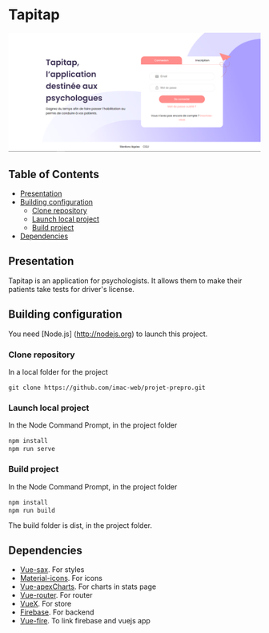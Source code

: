 # Tapitap
![accueil-tapitap](doc/accueil.png?raw=true "Accueil Tapitap")

## Table of Contents
  - [Presentation](#presentation)
  - [Building configuration](#building-configuration)
    - [Clone repository](#clone-repository)
    - [Launch local project](#launch-local-project)
    - [Build project](#build-project)
  - [Dependencies](#dependencies)

## Presentation
Tapitap is an application for psychologists. It allows them to make their patients take tests for driver's license.

## Building configuration
You need [Node.js] (http://nodejs.org) to launch this project.

### Clone repository
In a local folder for the project
```
git clone https://github.com/imac-web/projet-prepro.git
```

### Launch local project
In the Node Command Prompt, in the project folder
```
npm install
npm run serve
```

### Build project
In the Node Command Prompt, in the project folder
```
npm install
npm run build
```
The build folder is dist, in the project folder.

## Dependencies
- [Vue-sax](https://vuesax.com/). For styles
- [Material-icons](https://material.io/resources/icons/). For icons
- [Vue-apexCharts](https://apexcharts.com/docs/vue-charts/). For charts in stats page
- [Vue-router](https://router.vuejs.org/). For router
- [VueX](https://vuex.vuejs.org/). For store
- [Firebase](https://firebase.google.com/). For backend
- [Vue-fire](https://vuefire.vuejs.org/). To link firebase and vuejs app